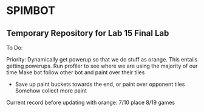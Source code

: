# SPIMBOT
## Temporary Repository for Lab 15 Final Lab


To Do:

Priority: Dynamically get powerup so that we do stuff as orange.
This entails getting powerups.
Run profiler to see where we are using the majority of our time
Make bot follow other bot and paint over their tiles
- Save up paint buckets towards the end, or paint over opponent tiles
Somehow collect more paint

Current record before updating with orange: 7/10 place 8/19 games
